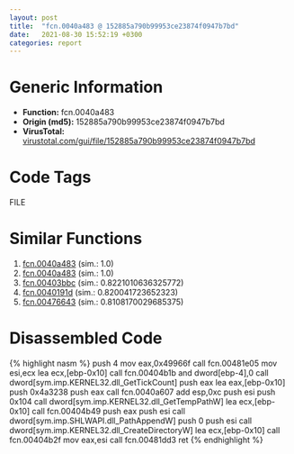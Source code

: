 ```yaml
---
layout: post
title:  "fcn.0040a483 @ 152885a790b99953ce23874f0947b7bd"
date:   2021-08-30 15:52:19 +0300
categories: report
---
```


# Generic Information
- **Function:** fcn.0040a483
- **Origin (md5):** 152885a790b99953ce23874f0947b7bd
- **VirusTotal:** [virustotal.com/gui/file/152885a790b99953ce23874f0947b7bd][virustotal_ref]

# Code Tags
<span class="tag" id="FILE">FILE</span>


# Similar Functions

1. [fcn.0040a483][similar_1_ref] (sim.: 1.0)
2. [fcn.0040a483][similar_2_ref] (sim.: 1.0)
3. [fcn.00403bbc][similar_3_ref] (sim.: 0.8221010636325772)
4. [fcn.0040191d][similar_4_ref] (sim.: 0.820041723652323)
5. [fcn.00476643][similar_5_ref] (sim.: 0.8108170029685375)


# Disassembled Code

{% highlight nasm %}
push 4
mov eax,0x49966f
call fcn.00481e05
mov esi,ecx
lea ecx,[ebp-0x10]
call fcn.00404b1b
and dword[ebp-4],0
call dword[sym.imp.KERNEL32.dll_GetTickCount]
push eax
lea eax,[ebp-0x10]
push 0x4a3238
push eax
call fcn.0040a607
add esp,0xc
push esi
push 0x104
call dword[sym.imp.KERNEL32.dll_GetTempPathW]
lea ecx,[ebp-0x10]
call fcn.00404b49
push eax
push esi
call dword[sym.imp.SHLWAPI.dll_PathAppendW]
push 0
push esi
call dword[sym.imp.KERNEL32.dll_CreateDirectoryW]
lea ecx,[ebp-0x10]
call fcn.00404b2f
mov eax,esi
call fcn.00481dd3
ret 
{% endhighlight %}


[similar_1_ref]: /report/fcn.0040a483@fb9b7d22bc1c143ac66b0575cbdd088d
[similar_2_ref]: /report/fcn.0040a483@912f1d013a0d6151bc7a7cef6da1b2a0
[similar_3_ref]: /report/fcn.00403bbc@1123b7aa5760238fe93045e585b8234c
[similar_4_ref]: /report/fcn.0040191d@1123b7aa5760238fe93045e585b8234c
[similar_5_ref]: /report/fcn.00476643@152885a790b99953ce23874f0947b7bd
[virustotal_ref]: https://www.virustotal.com/gui/file/152885a790b99953ce23874f0947b7bd